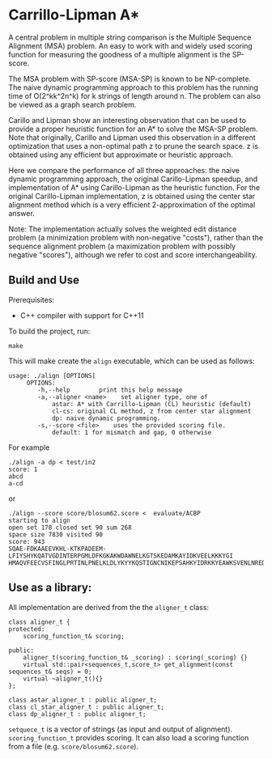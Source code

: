 Carrillo-Lipman A*
===================

A central problem in multiple string comparison is the Multiple Sequence Alignment (MSA) problem.
An easy to work with and widely used scoring function for measuring the goodness of a multiple alignment is the SP-score.

The MSA problem with SP-score (MSA-SP) is known to be NP-complete. 
The naive dynamic programming approach to this problem has the running time of O(2^kk^2n^k) for k strings of length around n. 
The problem can also be viewed as a graph search problem. 

Carillo and Lipman show an interesting observation that can be used to provide a proper heuristic function for an A* to solve the MSA-SP problem.
Note that originally, Carillo and Lipman used this observation in a different optimization that uses a non-optimal path z to prune the search space.
z is obtained using any efficient but approximate or heuristic approach. 

Here we compare the performance of all three approaches: the naive dynamic programming approach, the original Carillo-Lipman speedup, and implementation of A* using Carillo-Lipman as the heuristic function. 
For the original Carillo-Lipman implementation, z is obtained using the center star alignment method which is a very efficient 2-approximation of the optimal answer.   

Note: The implementation actually solves the weighted edit distance problem (a minimization problem with non-negative "costs"),
rather than the sequence alignment problem (a maximization problem with possibly negative "scores"), although we refer to cost and score interchangeability.
 

Build and Use
-------------
Prerequisites:
- C++ compiler with support for C++11

To build the project, run:
```
make
```

This will make create the `align` executable, which can be used as follows:
```
usage: ./align [OPTIONS]
     OPTIONS:
        -h,--help        print this help message
        -a,--aligner <name>    set aligner type, one of
            astar: A* with Carrillo-Lipman (CL) heuristic (default)
            cl-cs: original CL method, z from center star alignment
            dp: naive dynamic programming.
        -s,--score <file>    uses the provided scoring file.
            default: 1 for mismatch and gap, 0 otherwise

```


For example 
```
./align -a dp < test/in2
score: 1
abcd
a-cd
```

or 
```
./align --score score/blosum62.score <  evaluate/ACBP
starting to align
open set 178 closed set 90 sum 268
space size 7830 visited 90
score: 943
SQAE-FDKAAEEVKHL-KTKPADEEM-LFIYSHYKQATVGDINTERPGMLDFKGKAKWDAWNELKGTSKEDAMKAYIDKVEELKKKYGI
HMAQVFEECVSFINGLPRTINLPNELKLDLYKYYKQSTIGNCNIKEPSAHKYIDRKKYEAWKSVENLNREDAQKRYVDIVSEIFPYWQD
```

Use as a library:
-----------------
All implementation are derived from the the `aligner_t` class:
```
class aligner_t {
protected:
    scoring_function_t& scoring;
    
public:
    aligner_t(scoring_function_t& _scoring) : scoring(_scoring) {}
    virtual std::pair<sequences_t,score_t> get_alignment(const sequences_t& seqs) = 0;
    virtual ~aligner_t(){}
};

class astar_aligner_t : public aligner_t;
class cl_star_aligner_t : public aligner_t;
class dp_aligner_t : public aligner_t;
```

`setquece_t` is a vector of strings (as input and output of alignment).
`scoring_function_t` provides scoring. It can also load a scoring function from a file (e.g. `score/blosum62.score`).



